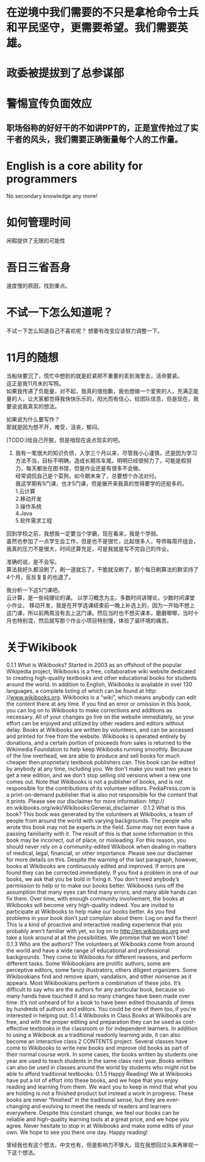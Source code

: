 # 在逆境中我们需要的不只是拿枪命令士兵和平民坚守，更需要希望。我们需要英雄。

# 政委被提拔到了总参谋部

# 警惕宣传负面效应
## 职场俗称的好好干的不如讲PPT的，正是宣传抢过了实干者的风头，我们需要正确衡量每个人的工作量。

# English is a core ability for programmers
No secondary knowledge any more!  

# 如何管理时间
闲暇提供了无限的可能性

# 吾日三省吾身
速度慢的原因，找到重点。

# 不试一下怎么知道呢？
不试一下怎么知道自己不喜欢呢？ 想要有改变应该努力调整一下。   

# 11月的随想
当船块要沉了，慌忙中想到的就是赶紧把不重要的丢到海里去，活命要紧。  
这正是我11月末的写照。  
如果我传递了负能量，对不起，我真的很抱歉，我也想做一个爱笑的人，充满正能量的人，让大家都觉得我快快乐乐的，阳光而有信心，给团队信息，但是现在，我要说说我真实的想法。 

如果说为什么要写作？  
那就是因为想不开，难受，沮丧，郁闷。  

[TODO:]给自己开脱，但是咱现在说点现实的吧。  
1. 我有一笔很大的知识负债，入学三个月以来，尽管我小心谨慎，还是因为学习方法不当，目标不明确，造成长期吊车尾。明明已经很努力了，可能是假努力，每天都坐在图书馆，但是作业还是有很多不会做。  
经常调侃自己是个菜狗，如今期末来了，总要想个办法对付。  
我这学期有5门课，也才5门课，但是展开来我真的觉得要学的还挺多的。  
1.云计算  
2.移动开发  
3.操作系统  
4.Java  
5.软件需求工程   

回到学校之前，我想我一定要当个学霸，现在看来，我是个学弱。  
虽然也参加了一点学生会工作，但是也不是很忙，比起很多人，导师每周开组会，我真的压力不是很大，时间还算充足，可是我就是写不完自己的作业。  

准确的说，是不会写。  
算法我好久都没刷了，刷一道就忘了，干脆就没刷了，那个每日刷算法的群坚持了4个月，反反复复的也退了。  

我分析一下这5门课吧。  
云计算，是一些纯理论的课。 以学习概念为主，多数时间讲理论，少数时间课堂小作业。
移动开发，我是在开学选课结束前一晚上补选上的，因为一开始不想上这门课，所以前两周没有去上这门课。然后当时也不想买课本，磨磨唧唧，当时十月也特别混，然后就写那个作业小项目特别慢，体验了装环境的痛苦。  

# 关于Wikibook
0.1.1 What is Wikibooks?
Started in 2003 as an offshoot of the popular Wikipedia
project, Wikibooks is a free, collaborative wiki website
dedicated to creating high-quality textbooks and other educational books for students around the world. In addition to English, Wikibooks is available in over 130 languages, a complete listing of which can be found at http:
//www.wikibooks.org. Wikibooks is a “wiki”, which
means anybody can edit the content there at any time.
If you find an error or omission in this book, you can
log on to Wikibooks to make corrections and additions
as necessary. All of your changes go live on the website
immediately, so your effort can be enjoyed and utilized
by other readers and editors without delay.
Books at Wikibooks are written by volunteers, and can
be accessed and printed for free from the website. Wikibooks is operated entirely by donations, and a certain portion of proceeds from sales is returned to the Wikimedia
Foundation to help keep Wikibooks running smoothly.
Because of the low overhead, we are able to produce and
sell books for much cheaper then proprietary textbook
publishers can. This book can be edited by anybody at
any time, including you. We don't make you wait two
years to get a new edition, and we don't stop selling old
versions when a new one comes out.
Note that Wikibooks is not a publisher of books, and
is not responsible for the contributions of its volunteer
editors. PediaPress.com is a print-on-demand publisher
that is also not responsible for the content that it prints.
Please see our disclaimer for more information: http://
en.wikibooks.org/wiki/Wikibooks:General_disclaimer .
0.1.2 What is this book?
This book was generated by the volunteers at Wikibooks,
a team of people from around the world with varying
backgrounds. The people who wrote this book may not
be experts in the field. Some may not even have a passing
familiarity with it. The result of this is that some information in this book may be incorrect, out of place, or
misleading. For this reason, you should never rely on a
community-edited Wikibook when dealing in matters of
medical, legal, financial, or other importance. Please see
our disclaimer for more details on this.
Despite the warning of the last paragraph, however, books
at Wikibooks are continuously edited and improved. If
errors are found they can be corrected immediately. If
you find a problem in one of our books, we ask that you
be bold in fixing it. You don't need anybody’s permission
to help or to make our books better.
Wikibooks runs off the assumption that many eyes can
find many errors, and many able hands can fix them. Over
time, with enough community involvement, the books at
Wikibooks will become very high-quality indeed. You
are invited to participate at Wikibooks to help make
our books better. As you find problems in your book
don't just complain about them: Log on and fix them!
This is a kind of proactive and interactive reading experience that you probably aren't familiar with yet, so log
on to http://en.wikibooks.org and take a look around at
all the possibilities. We promise that we won't bite!
0.1.3 Who are the authors?
The volunteers at Wikibooks come from around the
world and have a wide range of educational and professional backgrounds. They come to Wikibooks for different reasons, and perform different tasks. Some Wikibookians are prolific authors, some are perceptive editors, some fancy illustrators, others diligent organizers.
Some Wikibookians find and remove spam, vandalism,
and other nonsense as it appears. Most Wikibookians
perform a combination of these jobs.
It’s difficult to say who are the authors for any particular book, because so many hands have touched it and so
many changes have been made over time. It’s not unheard
of for a book to have been edited thousands of times by
hundreds of authors and editors. You could be one of them
too, if you're interested in helping out.
0.1.4 Wikibooks in Class
Books at Wikibooks are free, and with the proper editing and preparation they can be used as cost-effective
textbooks in the classroom or for independent learners.
In addition to using a Wikibook as a traditional readonly learning aide, it can also become an interactive class
2 CONTENTS
project. Several classes have come to Wikibooks to write
new books and improve old books as part of their normal course work. In some cases, the books written by
students one year are used to teach students in the same
class next year. Books written can also be used in classes
around the world by students who might not be able to
afford traditional textbooks.
0.1.5 Happy Reading!
We at Wikibooks have put a lot of effort into these books,
and we hope that you enjoy reading and learning from
them. We want you to keep in mind that what you are
holding is not a finished product but instead a work in
progress. These books are never “finished” in the traditional sense, but they are ever-changing and evolving to
meet the needs of readers and learners everywhere. Despite this constant change, we feel our books can be reliable and high-quality learning tools at a great price, and
we hope you agree. Never hesitate to stop in at Wikibooks and make some edits of your own. We hope to see
you there one day. Happy reading!

曾经我也有这个想法，中文也有，但是影响力不够大。现在我想回过头来再审视一下这个想法。 